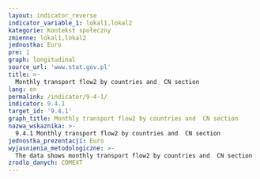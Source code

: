 ```yaml
---
layout: indicator_reverse
indicator_variable_1: lokal1,lokal2
kategorie: Kontekst społeczny
zmienne: lokal1,lokal2
jednostka: Euro
pre: 1
graph: longitudinal
source_url: 'www.stat.gov.pl'
title: >-
  Monthly transport flow2 by countries and  CN section
lang: en
permalink: /indicator/9-4-1/
indicator: 9.4.1
target_id: '9.4.1'
graph_title: Monthly transport flow2 by countries and  CN section
nazwa_wskaznika: >-
  9.4.1 Monthly transport flow2 by countries and  CN section
jednostka_prezentacji: Euro
wyjasnienia_metodologiczne: >-
  The data shows monthly transport flow2 by countries and  CN section
zrodlo_danych: COMEXT
---
```

